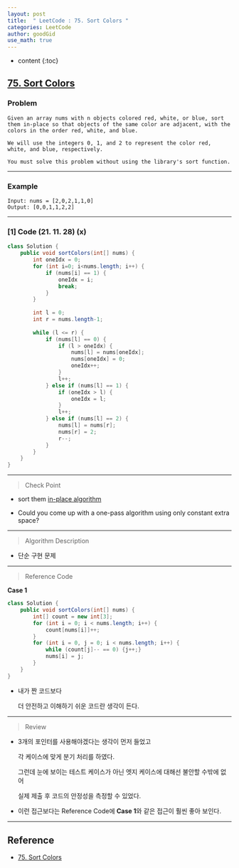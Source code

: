 ```yaml
---
layout: post
title:  " LeetCode : 75. Sort Colors "
categories: LeetCode
author: goodGid
use_math: true
---
```

* content
{:toc}

## [75. Sort Colors](https://leetcode.com/problems/sort-colors/)

### Problem

```
Given an array nums with n objects colored red, white, or blue, sort them in-place so that objects of the same color are adjacent, with the colors in the order red, white, and blue.

We will use the integers 0, 1, and 2 to represent the color red, white, and blue, respectively.

You must solve this problem without using the library's sort function.
```


---

### Example

```
Input: nums = [2,0,2,1,1,0]
Output: [0,0,1,1,2,2]
```

---

### [1] Code (21. 11. 28) (x)

``` java
class Solution {
    public void sortColors(int[] nums) {
        int oneIdx = 0;
        for (int i=0; i<nums.length; i++) {
            if (nums[i] == 1) {
                oneIdx = i;
                break;
            }
        }
        
        int l = 0;
        int r = nums.length-1;
        
        while (l <= r) {
            if (nums[l] == 0) {
                if (l > oneIdx) {
                    nums[l] = nums[oneIdx];
                    nums[oneIdx] = 0;
                    oneIdx++;
                }
                l++;
            } else if (nums[l] == 1) {
                if (oneIdx > l) {
                    oneIdx = l;
                }
                l++;
            } else if (nums[l] == 2) {
                nums[l] = nums[r];
                nums[r] = 2;
                r--;
            }
        }
    }
}
```

---

> Check Point

* sort them [in-place algorithm](https://en.wikipedia.org/wiki/In-place_algorithm)

* Could you come up with a one-pass algorithm using only constant extra space?

---

> Algorithm Description

* 단순 구현 문제

---

> Reference Code

**Case 1**

``` java
class Solution {
    public void sortColors(int[] nums) {
        int[] count = new int[3];
        for (int i = 0; i < nums.length; i++) {
            count[nums[i]]++;
        }
        for (int i = 0, j = 0; i < nums.length; i++) {
            while (count[j]-- == 0) {j++;}
            nums[i] = j;
        }
    }
}
```

* 내가 짠 코드보다 

  더 안전하고 이해하기 쉬운 코드란 생각이 든다.

---

> Review

* 3개의 포인터를 사용해야겠다는 생각이 먼저 들었고

  각 케이스에 맞게 분기 처리를 하였다.

  그런데 눈에 보이는 테스트 케이스가 아닌 엣지 케이스에 대해선 불안할 수밖에 없어

  실제 제출 후 코드의 안정성을 측정할 수 있었다.

* 이런 접근보다는 Reference Code에 **Case 1**와 같은 접근이 훨씬 좋아 보인다.

---

## Reference

* [75. Sort Colors](https://leetcode.com/problems/sort-colors/)